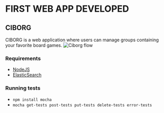 # FIRST WEB APP DEVELOPED


## CIBORG

CIBORG is a web application where users can manage groups containing your favorite board games.
![Ciborg flow](https://i.imgur.com/lKa6TuM.png)

### Requirements
- [NodeJS](https://nodejs.org/)
- [ElasticSearch](https://www.elastic.co/)

### Running tests
- `npm install mocha`
- `mocha get-tests post-tests put-tests delete-tests error-tests`
